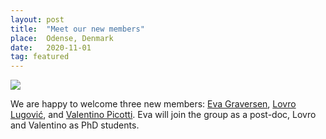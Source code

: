 ```yaml
---
layout: post
title:  "Meet our new members"
place:  Odense, Denmark
date:   2020-11-01
tag: featured
---
```

<img class="img-fluid mx-auto d-block" src="/images/posts/new-ppl-2.jpg">

We are happy to welcome three new members: [Eva Graversen](/people.html#ls), [Lovro Lugović](/people.html#ls), and [Valentino Picotti](/people.html#ls). Eva will join the group as a post-doc, Lovro and Valentino as PhD students.
